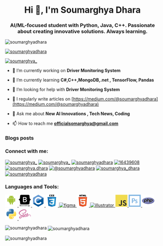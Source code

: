 <h1 align="center">Hi 👋, I'm Soumarghya Dhara</h1>
<h3 align="center">AI/ML-focused student with Python, Java, C++. Passionate about creating innovative solutions. Always learning.</h3>

<p align="left"> <img src="https://komarev.com/ghpvc/?username=soumarghyadhara&label=Profile%20views&color=0e75b6&style=flat" alt="soumarghyadhara" /> </p>

<p align="left"> <a href="https://github.com/ryo-ma/github-profile-trophy"><img src="https://github-profile-trophy.vercel.app/?username=soumarghyadhara" alt="soumarghyadhara" /></a> </p>

<p align="left"> <a href="https://twitter.com/soumarghya_" target="blank"><img src="https://img.shields.io/twitter/follow/soumarghya_?logo=twitter&style=for-the-badge" alt="soumarghya_" /></a> </p>

- 🔭 I’m currently working on **Driver Monitoring System**

- 🌱 I’m currently learning **C#,C++,MongoDB,.net , TensorFlow, Pandas**

- 🤝 I’m looking for help with **Driver Monitoring System**

- 📝 I regularly write articles on [https://medium.com/@soumarghyadhara](https://medium.com/@soumarghyadhara)

- 💬 Ask me about **New AI Innovations , Tech News, Coding**

- 📫 How to reach me **officialsomarghya@gmail.com**

### Blogs posts
<!-- BLOG-POST-LIST:START -->
<!-- BLOG-POST-LIST:END -->

<h3 align="left">Connect with me:</h3>
<p align="left">
<a href="https://dev.to/soumarghya_" target="blank"><img align="center" src="https://raw.githubusercontent.com/rahuldkjain/github-profile-readme-generator/master/src/images/icons/Social/devto.svg" alt="soumarghya_" height="30" width="40" /></a>
<a href="https://twitter.com/soumarghya_" target="blank"><img align="center" src="https://raw.githubusercontent.com/rahuldkjain/github-profile-readme-generator/master/src/images/icons/Social/twitter.svg" alt="soumarghya_" height="30" width="40" /></a>
<a href="https://linkedin.com/in/soumarghyadhara" target="blank"><img align="center" src="https://raw.githubusercontent.com/rahuldkjain/github-profile-readme-generator/master/src/images/icons/Social/linked-in-alt.svg" alt="soumarghyadhara" height="30" width="40" /></a>
<a href="https://stackoverflow.com/users/16439608" target="blank"><img align="center" src="https://raw.githubusercontent.com/rahuldkjain/github-profile-readme-generator/master/src/images/icons/Social/stack-overflow.svg" alt="16439608" height="30" width="40" /></a>
<a href="https://instagram.com/soumarghya.dhara" target="blank"><img align="center" src="https://raw.githubusercontent.com/rahuldkjain/github-profile-readme-generator/master/src/images/icons/Social/instagram.svg" alt="soumarghya.dhara" height="30" width="40" /></a>
<a href="https://medium.com/@soumarghyadhara" target="blank"><img align="center" src="https://raw.githubusercontent.com/rahuldkjain/github-profile-readme-generator/master/src/images/icons/Social/medium.svg" alt="@soumarghyadhara" height="30" width="40" /></a>
<a href="https://www.hackerrank.com/soumarghya_dhara" target="blank"><img align="center" src="https://raw.githubusercontent.com/rahuldkjain/github-profile-readme-generator/master/src/images/icons/Social/hackerrank.svg" alt="soumarghya_dhara" height="30" width="40" /></a>
<a href="https://www.hackerearth.com/soumarghyadhara" target="blank"><img align="center" src="https://raw.githubusercontent.com/rahuldkjain/github-profile-readme-generator/master/src/images/icons/Social/hackerearth.svg" alt="soumarghyadhara" height="30" width="40" /></a>
</p>

<h3 align="left">Languages and Tools:</h3>
<p align="left"> <a href="https://developer.android.com" target="_blank" rel="noreferrer"> <img src="https://raw.githubusercontent.com/devicons/devicon/master/icons/android/android-original-wordmark.svg" alt="android" width="40" height="40"/> </a> <a href="https://getbootstrap.com" target="_blank" rel="noreferrer"> <img src="https://raw.githubusercontent.com/devicons/devicon/master/icons/bootstrap/bootstrap-plain-wordmark.svg" alt="bootstrap" width="40" height="40"/> </a> <a href="https://www.cprogramming.com/" target="_blank" rel="noreferrer"> <img src="https://raw.githubusercontent.com/devicons/devicon/master/icons/c/c-original.svg" alt="c" width="40" height="40"/> </a> <a href="https://www.w3schools.com/css/" target="_blank" rel="noreferrer"> <img src="https://raw.githubusercontent.com/devicons/devicon/master/icons/css3/css3-original-wordmark.svg" alt="css3" width="40" height="40"/> </a> <a href="https://www.figma.com/" target="_blank" rel="noreferrer"> <img src="https://www.vectorlogo.zone/logos/figma/figma-icon.svg" alt="figma" width="40" height="40"/> </a> <a href="https://www.w3.org/html/" target="_blank" rel="noreferrer"> <img src="https://raw.githubusercontent.com/devicons/devicon/master/icons/html5/html5-original-wordmark.svg" alt="html5" width="40" height="40"/> </a> <a href="https://www.adobe.com/in/products/illustrator.html" target="_blank" rel="noreferrer"> <img src="https://www.vectorlogo.zone/logos/adobe_illustrator/adobe_illustrator-icon.svg" alt="illustrator" width="40" height="40"/> </a> <a href="https://developer.mozilla.org/en-US/docs/Web/JavaScript" target="_blank" rel="noreferrer"> <img src="https://raw.githubusercontent.com/devicons/devicon/master/icons/javascript/javascript-original.svg" alt="javascript" width="40" height="40"/> </a> <a href="https://www.photoshop.com/en" target="_blank" rel="noreferrer"> <img src="https://raw.githubusercontent.com/devicons/devicon/master/icons/photoshop/photoshop-line.svg" alt="photoshop" width="40" height="40"/> </a> <a href="https://www.php.net" target="_blank" rel="noreferrer"> <img src="https://raw.githubusercontent.com/devicons/devicon/master/icons/php/php-original.svg" alt="php" width="40" height="40"/> </a> <a href="https://www.python.org" target="_blank" rel="noreferrer"> <img src="https://raw.githubusercontent.com/devicons/devicon/master/icons/python/python-original.svg" alt="python" width="40" height="40"/> </a> <a href="https://sass-lang.com" target="_blank" rel="noreferrer"> <img src="https://raw.githubusercontent.com/devicons/devicon/master/icons/sass/sass-original.svg" alt="sass" width="40" height="40"/> </a> </p>

<p><img align="left" src="https://github-readme-stats.vercel.app/api/top-langs?username=soumarghyadhara&show_icons=true&locale=en&layout=compact" alt="soumarghyadhara" /></p>

<p>&nbsp;<img align="center" src="https://github-readme-stats.vercel.app/api?username=soumarghyadhara&show_icons=true&locale=en" alt="soumarghyadhara" /></p>

<p><img align="center" src="https://github-readme-streak-stats.herokuapp.com/?user=soumarghyadhara&" alt="soumarghyadhara" /></p>
